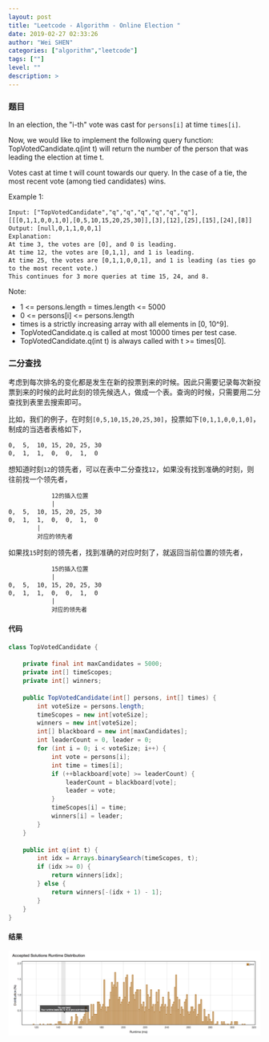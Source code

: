 ```yaml
---
layout: post
title: "Leetcode - Algorithm - Online Election "
date: 2019-02-27 02:33:26
author: "Wei SHEN"
categories: ["algorithm","leetcode"]
tags: [""]
level: ""
description: >
---
```


### 题目
In an election, the "i-th" vote was cast for `persons[i]` at time `times[i]`.

Now, we would like to implement the following query function: TopVotedCandidate.q(int t) will return the number of the person that was leading the election at time t.  

Votes cast at time t will count towards our query.  In the case of a tie, the most recent vote (among tied candidates) wins.

Example 1:
```
Input: ["TopVotedCandidate","q","q","q","q","q","q"], [[[0,1,1,0,0,1,0],[0,5,10,15,20,25,30]],[3],[12],[25],[15],[24],[8]]
Output: [null,0,1,1,0,0,1]
Explanation:
At time 3, the votes are [0], and 0 is leading.
At time 12, the votes are [0,1,1], and 1 is leading.
At time 25, the votes are [0,1,1,0,0,1], and 1 is leading (as ties go to the most recent vote.)
This continues for 3 more queries at time 15, 24, and 8.
```

Note:
* 1 <= persons.length = times.length <= 5000
* 0 <= persons[i] <= persons.length
* times is a strictly increasing array with all elements in [0, 10^9].
* TopVotedCandidate.q is called at most 10000 times per test case.
* TopVotedCandidate.q(int t) is always called with t >= times[0].

### 二分查找
考虑到每次排名的变化都是发生在新的投票到来的时候。因此只需要记录每次新投票到来的时候的此时此刻的领先候选人，做成一个表。查询的时候，只需要用二分查找到表里去搜索即可。

比如，我们的例子，在时刻`[0,5,10,15,20,25,30]`，投票如下`[0,1,1,0,0,1,0]`，制成的当选者表格如下，
```
0,  5,  10, 15, 20, 25, 30
0,  1,  1,  0,  0,  1,  0
```

想知道时刻`12`的领先者，可以在表中二分查找`12`，如果没有找到准确的时刻，则往前找一个领先者，
```
            12的插入位置
            |
0,  5,  10, 15, 20, 25, 30
0,  1,  1,  0,  0,  1,  0
        |
        对应的领先者
```

如果找`15`时刻的领先者，找到准确的对应时刻了，就返回当前位置的领先者，
```
            15的插入位置
            |
0,  5,  10, 15, 20, 25, 30
0,  1,  1,  0,  0,  1,  0
            |
            对应的领先者
```

#### 代码
```java
class TopVotedCandidate {

    private final int maxCandidates = 5000;
    private int[] timeScopes;
    private int[] winners;

    public TopVotedCandidate(int[] persons, int[] times) {
        int voteSize = persons.length;
        timeScopes = new int[voteSize];
        winners = new int[voteSize];
        int[] blackboard = new int[maxCandidates];
        int leaderCount = 0, leader = 0;
        for (int i = 0; i < voteSize; i++) {
            int vote = persons[i];
            int time = times[i];
            if (++blackboard[vote] >= leaderCount) {
                leaderCount = blackboard[vote];
                leader = vote;
            }
            timeScopes[i] = time;
            winners[i] = leader;
        }
    }

    public int q(int t) {
        int idx = Arrays.binarySearch(timeScopes, t);
        if (idx >= 0) {
            return winners[idx];
        } else {
            return winners[-(idx + 1) - 1];
        }
    }
}
```

#### 结果
![online-election-1](/images/leetcode/online-election-1.png)
